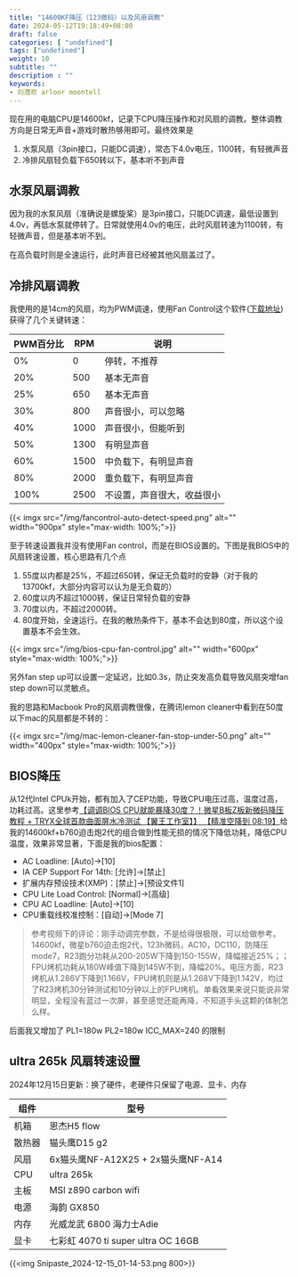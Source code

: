 ```yaml
---
title: "14600KF降压（123微码）以及风扇调教"
date: 2024-05-12T19:18:49+08:00
draft: false
categories: [ "undefined"]
tags: ["undefined"]
weight: 10
subtitle: ""
description : ""
keywords:
- 刘港欢 arloor moontell
---
```


现在用的电脑CPU是14600kf，记录下CPU降压操作和对风扇的调教。整体调教方向是日常无声音+游戏时散热够用即可。最终效果是

1. 水泵风扇（3pin接口，只能DC调速），常态下4.0v电压，1100转，有轻微声音
2. 冷排风扇轻负载下650转以下，基本听不到声音 
<!--more-->

## 水泵风扇调教

因为我的水泵风扇（准确说是螺旋桨）是3pin接口，只能DC调速，最低设置到4.0v，再低水泵就停转了。日常就使用4.0v的电压，此时风扇转速为1100转，有轻微声音，但是基本听不到。

在高负载时则是全速运行，此时声音已经被其他风扇盖过了。

## 冷排风扇调教

我使用的是14cm的风扇，均为PWM调速，使用Fan Control这个软件([下载地址](https://getfancontrol.com/))获得了几个关键转速：

| PWM百分比 | RPM | 说明 |
| --- | --- | --- |
| 0% | 0 | 停转，不推荐 |
| 20% | 500 | 基本无声音 |
| 25% | 650 | 基本无声音 |
| 30% | 800 | 声音很小，可以忽略 |
| 40% | 1000 | 声音很小，但能听到 |
| 50% | 1300 | 有明显声音 |
| 60% | 1500 | 中负载下，有明显声音 |
| 80% | 2000 | 重负载下，有明显声音 |
| 100% | 2500 | 不设置，声音很大，收益很小 |

{{< imgx src="/img/fancontrol-auto-detect-speed.png" alt="" width="900px" style="max-width: 100%;">}}

至于转速设置我并没有使用Fan control，而是在BIOS设置的。下图是我BIOS中的风扇转速设置，核心思路有几个点

1. 55度以内都是25%，不超过650转，保证无负载时的安静（对于我的13700kf，大部分内容可以认为是无负载的）
2. 60度以内不超过1000转，保证日常轻负载的安静
3. 70度以内，不超过2000转。
3. 80度开始，全速运行。在我的散热条件下，基本不会达到80度，所以这个设置基本不会生效。

{{< imgx src="/img/bios-cpu-fan-control.jpg" alt="" width="600px" style="max-width: 100%;">}}

另外fan step up可以设置一定延迟，比如0.3s，防止突发高负载导致风扇突增fan step down可以灵敏点。

我的思路和Macbook Pro的风扇调教很像，在腾讯lemon cleaner中看到在50度以下mac的风扇都是不转的：

{{< imgx src="/img/mac-lemon-cleaner-fan-stop-under-50.png" alt="" width="400px" style="max-width: 100%;">}}

## BIOS降压

从12代Intel CPUk开始，都有加入了CEP功能，导致CPU电压过高，温度过高，功耗过高。这里参考[【调调BIOS CPU就能暴降30度？！微星B板Z板新微码降压教程 + TRYX全球首款曲面屏水冷测试 【翼王工作室】】 【精准空降到 08:19】](https://www.bilibili.com/video/BV1sZ421Y7H1/?share_source=copy_web&vd_source=38a28c20d917b5ddaf8230ed27e499ff&t=499)给我的14600kf+b760迫击炮2代的组合做到性能无损的情况下降低功耗，降低CPU温度，效果非常显著，下面是我的bios配置：


- AC Loadline: [Auto]->[10]
- IA CEP Support For 14th: [允许]->[禁止]
- 扩展内存预设技术(XMP)：[禁止]->[预设文件1]
- CPU Lite Load Control: [Normal]->[高级]
- CPU AC Loadline: [Auto]->[10]
- CPU重载线校准控制：[自动]->[Mode 7]

> 参考视频下的评论：刚手动调完参数，不是给得很极限，可以给做参考。14600kf，微星b760迫击炮2代，123h微码，AC10，DC110，防降压mode7，R23跑分功耗从200-205W下降到150-155W，降幅接近25%；；FPU烤机功耗从180W峰值下降到145W不到，降幅20%。电压方面，R23烤机从1.286V下降到1.166V，FPU烤机则是从1.268V下降到1.142V，均过了R23烤机30分钟测试和10分钟以上的FPU烤机。单看效果来说只能说非常明显，全程没有蓝过一次屏，甚至感觉还能再降，不知道手头这颗的体制怎么样。

后面我又增加了 PL1=180w PL2=180w ICC_MAX=240 的限制

## ultra 265k 风扇转速设置

2024年12月15日更新：换了硬件，老硬件只保留了电源、显卡、内存

| 组件 | 型号 |
| --- | --- |
| 机箱 | 恩杰H5 flow |
| 散热器 | 猫头鹰D15 g2 |
| 风扇 | 6x猫头鹰NF-A12X25 + 2x猫头鹰NF-A14 |
| CPU | ultra 265k |
| 主板 | MSI z890 carbon wifi |
| 电源 | 海韵 GX850 |
| 内存 | 光威龙武 6800 海力士Adie |
| 显卡 | 七彩虹 4070 ti super ultra OC 16GB |

{{<img Snipaste_2024-12-15_01-14-53.png 800>}}

